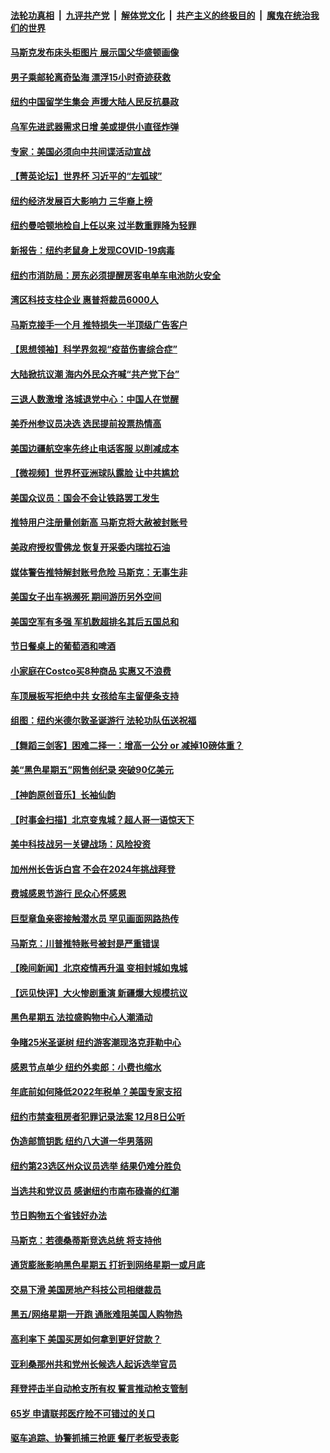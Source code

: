 ####  [法轮功真相](../../../../basic/blob/master/README.md?t=11290331) &nbsp;|&nbsp; [九评共产党](../../../../9ping.md/blob/master/README.md?t=11290331) &nbsp;|&nbsp; [解体党文化](../../../../jtdwh.md/blob/master/README.md?t=11290331)  &nbsp;|&nbsp; [共产主义的终极目的](../../../../gczydzjmd.md/blob/master/README.md?t=11290331) &nbsp;|&nbsp; [魔鬼在统治我们的世界](../../../../mgztzwmdsj.md/blob/master/README.md?t=11290331) 

#### [马斯克发布床头柜图片 展示国父华盛顿画像](../pages/nsc412/n13874239.md?t=11290331) 

#### [男子乘邮轮离奇坠海 漂浮15小时奇迹获救](../pages/nsc412/n13874458.md?t=11290331) 

#### [纽约中国留学生集会 声援大陆人民反抗暴政](../pages/nsc412/n13874420.md?t=11290331) 

#### [乌军先进武器需求日增 美或提供小直径炸弹](../pages/nsc412/n13874651.md?t=11290331) 


#### [专家：美国必须向中共间谍活动宣战](../pages/nsc412/n13874542.md?t=11290331) 

#### [【菁英论坛】世界杯 习近平的“左弧球”](../pages/nsc412/n13873833.md?t=11290331) 

#### [纽约经济发展百大影响力 三华裔上榜](../pages/nsc412/n13874378.md?t=11290331) 

#### [纽约曼哈顿地检自上任以来 过半数重罪降为轻罪](../pages/nsc412/n13874407.md?t=11290331) 

#### [新报告：纽约老鼠身上发现COVID-19病毒](../pages/nsc412/n13874373.md?t=11290331) 

#### [纽约市消防局：房东必须提醒房客电单车电池防火安全](../pages/nsc412/n13874409.md?t=11290331) 

#### [湾区科技支柱企业 惠普将裁员6000人](../pages/nsc412/n13874414.md?t=11290331) 

#### [马斯克接手一个月 推特损失一半顶级广告客户](../pages/nsc412/n13874404.md?t=11290331) 

#### [【思想领袖】科学界忽视“疫苗伤害综合症”](../pages/nsc412/n13873292.md?t=11290331) 

#### [大陆掀抗议潮 海内外民众齐喊“共产党下台”](../pages/nsc412/n13874332.md?t=11290331) 

#### [三退人数激增 洛城退党中心：中国人在觉醒](../pages/nsc412/n13874224.md?t=11290331) 

#### [美乔州参议员决选 选民提前投票热情高](../pages/nsc412/n13874242.md?t=11290331) 

#### [美国边疆航空率先终止电话客服 以削减成本](../pages/nsc412/n13874272.md?t=11290331) 

#### [【微视频】世界杯亚洲球队露脸 让中共尴尬](../pages/nsc412/n13873919.md?t=11290331) 

#### [美国众议员：国会不会让铁路罢工发生](../pages/nsc412/n13874183.md?t=11290331) 

#### [推特用户注册量创新高 马斯克将大赦被封账号](../pages/nsc412/n13874179.md?t=11290331) 

#### [美政府授权雪佛龙 恢复开采委内瑞拉石油](../pages/nsc412/n13874152.md?t=11290331) 

#### [媒体警告推特解封账号危险 马斯克：无事生非](../pages/nsc412/n13873858.md?t=11290331) 

#### [美国女子出车祸濒死 期间游历另外空间](../pages/nsc412/n13873932.md?t=11290331) 

#### [美国空军有多强 军机数超排名其后五国总和](../pages/nsc412/n13870993.md?t=11290331) 

#### [节日餐桌上的葡萄酒和啤酒](../pages/nsc412/n13874004.md?t=11290331) 

#### [小家庭在Costco买8种商品 实惠又不浪费](../pages/nsc412/n13872006.md?t=11290331) 

#### [车顶展板写拒绝中共 女孩给车主留便条支持](../pages/nsc412/n13873849.md?t=11290331) 

#### [组图：纽约米德尔敦圣诞游行 法轮功队伍送祝福](../pages/nsc412/n13873877.md?t=11290331) 

#### [【舞蹈三剑客】困难二择一：增高一公分 or 减掉10磅体重？](../pages/nsc412/n13873838.md?t=11290331) 

#### [美“黑色星期五”网售创纪录 突破90亿美元](../pages/nsc412/n13873847.md?t=11290331) 

#### [【神韵原创音乐】长袖仙韵](../pages/nsc412/n13873828.md?t=11290331) 

#### [【时事金扫描】北京变鬼城？超人哥一语惊天下](../pages/nsc412/n13873715.md?t=11290331) 

#### [美中科技战另一关键战场：风险投资](../pages/nsc412/n13873321.md?t=11290331) 

#### [加州州长告诉白宫 不会在2024年挑战拜登](../pages/nsc412/n13873812.md?t=11290331) 

#### [费城感恩节游行 民众心怀感恩](../pages/nsc412/n13873729.md?t=11290331) 

#### [巨型章鱼亲密接触潜水员 罕见画面网路热传](../pages/nsc412/n13873492.md?t=11290331) 

#### [马斯克：川普推特账号被封是严重错误](../pages/nsc412/n13873622.md?t=11290331) 

#### [【晚间新闻】北京疫情再升温 变相封城如鬼城](../pages/nsc412/n13873490.md?t=11290331) 



#### [【远见快评】大火惨剧重演 新疆爆大规模抗议](../pages/nsc412/n13873301.md?t=11290331) 

#### [黑色星期五 法拉盛购物中心人潮涌动](../pages/nsc412/n13873387.md?t=11290331) 

#### [争睹25米圣诞树 纽约游客潮现洛克菲勒中心](../pages/nsc412/n13873393.md?t=11290331) 

#### [感恩节点单少 纽约外卖郎：小费也缩水](../pages/nsc412/n13873392.md?t=11290331) 

#### [年底前如何降低2022年税单？美国专家支招](../pages/nsc412/n13873314.md?t=11290331) 

#### [纽约市禁查租房者犯罪记录法案 12月8日公听](../pages/nsc412/n13873402.md?t=11290331) 

#### [伪造邮筒钥匙 纽约八大道一华男落网](../pages/nsc412/n13873428.md?t=11290331) 

#### [纽约第23选区州众议员选举 结果仍难分胜负](../pages/nsc412/n13873433.md?t=11290331) 

#### [当选共和党议员 感谢纽约市南布碌崙的红潮](../pages/nsc412/n13873426.md?t=11290331) 

#### [节日购物五个省钱好办法](../pages/nsc412/n13873400.md?t=11290331) 

#### [马斯克：若德桑蒂斯竞选总统 将支持他](../pages/nsc412/n13873416.md?t=11290331) 

#### [通货膨胀影响黑色星期五 打折到网络星期一或月底](../pages/nsc412/n13873384.md?t=11290331) 

#### [交易下滑 美国房地产科技公司相继裁员](../pages/nsc412/n13873382.md?t=11290331) 

#### [黑五/网络星期一开跑 通胀难阻美国人购物热](../pages/nsc412/n13873366.md?t=11290331) 

#### [高利率下 美国买房如何拿到更好贷款？](../pages/nsc412/n13873361.md?t=11290331) 

#### [亚利桑那州共和党州长候选人起诉选举官员](../pages/nsc412/n13873295.md?t=11290331) 

#### [拜登抨击半自动枪支所有权 誓言推动枪支管制](../pages/nsc412/n13873289.md?t=11290331) 

#### [65岁 申请联邦医疗险不可错过的关口](../pages/nsc412/n13873324.md?t=11290331) 

#### [驱车追踪、协警抓捕三抢匪 餐厅老板受表彰](../pages/nsc412/n13873316.md?t=11290331) 

